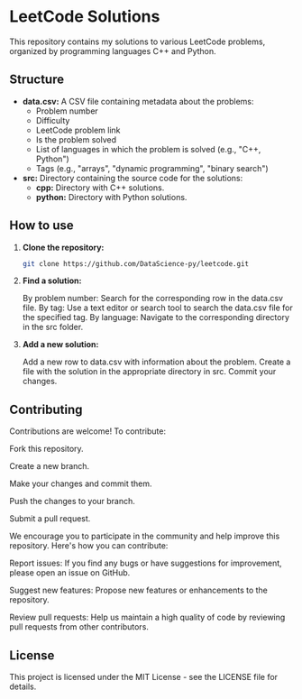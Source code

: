 # LeetCode Solutions

This repository contains my solutions to various LeetCode problems, organized by programming languages C++ and Python.

## Structure

* **data.csv:** A CSV file containing metadata about the problems:
  * Problem number
  * Difficulty
  * LeetCode problem link
  * Is the problem solved
  * List of languages in which the problem is solved (e.g., "C++, Python")
  * Tags (e.g., "arrays", "dynamic programming", "binary search")
* **src:** Directory containing the source code for the solutions:
  * **cpp:** Directory with C++ solutions.
  * **python:** Directory with Python solutions.

## How to use

1. **Clone the repository:**

   ```bash
   git clone https://github.com/DataScience-py/leetcode.git
   ```

2. **Find a solution:**

    By problem number: Search for the corresponding row in the data.csv file.
    By tag: Use a text editor or search tool to search the data.csv file for the specified tag.
    By language: Navigate to the corresponding directory in the src folder.

3. **Add a new solution:**

    Add a new row to data.csv with information about the problem.
    Create a file with the solution in the appropriate directory in src.
    Commit your changes.

## Contributing

Contributions are welcome! To contribute:

Fork this repository.

Create a new branch.

Make your changes and commit them.

Push the changes to your branch.

Submit a pull request.

We encourage you to participate in the community and help improve this repository. Here's how you can contribute:

Report issues: If you find any bugs or have suggestions for improvement, please open an issue on GitHub.

Suggest new features: Propose new features or enhancements to the repository.

Review pull requests: Help us maintain a high quality of code by reviewing pull requests from other contributors.

## License

This project is licensed under the MIT License - see the LICENSE file for details.
